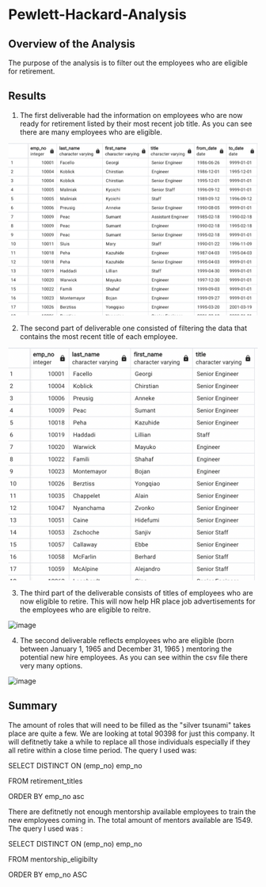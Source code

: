 # Pewlett-Hackard-Analysis 
## Overview of the Analysis  
The purpose of the analysis is to filter out the employees who are eligible for retirement. 
## Results 
1. The first deliverable had the information on employees who are now ready for retirement listed by their most recent job title. As you can see there are many employees who are eligible.  

![image](del1.png) 
 
2. The second part of deliverable one consisted of filtering the data that contains the most recent title of each employee. 
 
 ![image](delnew.png) 
 
3. The third part of the deliverable consists of titles of employees who are now eligible to retire. This will now help HR place job advertisements for the employees who are eligible to reitre.  
 
![image](part2.png) 

4. The second deliverable reflects employees who are eligible (born between January 1, 1965 and December 31, 1965 )
mentoring the potential new hire employees. As you can see within the csv file there very many options.  
 
![image](part3.png) 


## Summary  
The amount of roles that will need to be filled as the "silver tsunami" takes place are quite a few. We are looking at total  90398 for just this company. It will defitnetly take a while to replace all those individuals especially if they all retire within a close time period. The query I used was:  
 
SELECT DISTINCT ON (emp_no) emp_no 

FROM retirement_titles   
 
ORDER BY emp_no asc 

There are defitnetly not enough mentorship available employees to train the new employees coming in. The total amount of mentors available are 1549. The query I used was :  

SELECT DISTINCT ON (emp_no) emp_no  

FROM mentorship_eligibilty 

ORDER BY emp_no ASC


